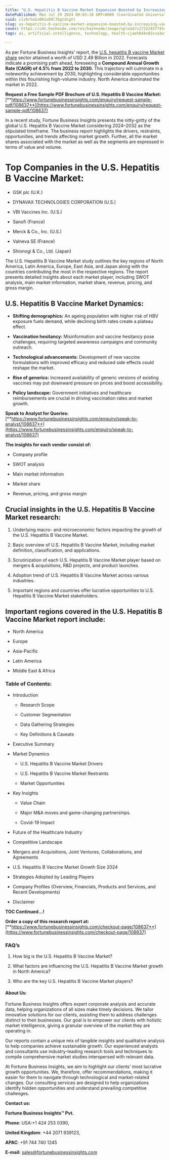 ```yaml
---
title: "U.S. Hepatitis B Vaccine Market Expansion Boosted by Increasing Vaccination Programs"
datePublished: Mon Jul 29 2024 09:03:18 GMT+0000 (Coordinated Universal Time)
cuid: clz6rho2v001x09l7bgtdcgtt
slug: us-hepatitis-b-vaccine-market-expansion-boosted-by-increasing-vaccination-programs
cover: https://cdn.hashnode.com/res/hashnode/image/upload/v1722243774548/6a60e42c-1cd2-4693-83f6-9447f5c21aed.png
tags: ai, artificial-intelligence, technology, health-cjaeh844x02vvo3wtj5r2s75q, healthcare

---
```


As per Fortune Business Insights’ report, the [U.S. hepatitis B vaccine Market share](https://www.fortunebusinessinsights.com/u-s-hepatitis-b-vaccine-market-108637) sector attained a worth of USD 2.49 Billion in 2022. Forecasts indicate a promising path ahead, foreseeing a **Compound Annual Growth Rate (CAGR) of 4.5% from 2022 to 2030.** This trajectory will culminate in a noteworthy achievement by 2030, highlighting considerable opportunities within this flourishing high-volume industry. North America dominated the market in 2022.

**Request a Free Sample PDF Brochure of U.S. Hepatitis B Vaccine Market:** [**https://www.fortunebusinessinsights.com/enquiry/request-sample-pdf/108637**](https://www.fortunebusinessinsights.com/enquiry/request-sample-pdf/108637)

In a recent study, Fortune Business Insights presents the nitty-gritty of the global U.S. Hepatitis B Vaccine Market considering 2024–2032 as the stipulated timeframe. The business report highlights the drivers, restraints, opportunities, and trends affecting market growth. Further, all the market shares associated with the market as well as the segments are expressed in terms of value and volume.

# **Top Companies in the U.S. Hepatitis B Vaccine Market:**

* GSK plc (U.K.)
    
* DYNAVAX TECHNOLOGIES CORPORATION (U.S.)
    
* VBI Vaccines Inc. (U.S.)
    
* Sanofi (France)
    
* Merck & Co., Inc. (U.S.)
    
* Valneva SE (France)
    
* Shionogi & Co., Ltd. (Japan)
    

The U.S. Hepatitis B Vaccine Market study outlines the key regions of North America, Latin America, Europe, East Asia, and Japan along with the countries contributing the most in the respective regions. The report presents detailed insights about each market player, including SWOT analysis, main market information, market share, revenue, pricing, and gross margin.

## U.S. Hepatitis B Vaccine Market **Dynamics**:

* **Shifting demographics:** An ageing population with higher risk of HBV exposure fuels demand, while declining birth rates create a plateau effect.
    
* **Vaccination hesitancy:** Misinformation and vaccine hesitancy pose challenges, requiring targeted awareness campaigns and community outreach.
    
* **Technological advancements:** Development of new vaccine formulations with improved efficacy and reduced side effects could reshape the market.
    
* **Rise of generics:** Increased availability of generic versions of existing vaccines may put downward pressure on prices and boost accessibility.
    
* **Policy landscape:** Government initiatives and healthcare reimbursements are crucial in driving vaccination rates and market growth.
    

**Speak to Analyst for Queries:** [**https://www.fortunebusinessinsights.com/enquiry/speak-to-analyst/108637**](https://www.fortunebusinessinsights.com/enquiry/speak-to-analyst/108637)

**The insights for each vendor consist of:**

* Company profile
    
* SWOT analysis
    
* Main market information
    
* Market share
    
* Revenue, pricing, and gross margin
    

## **Crucial insights in the U.S. Hepatitis B Vaccine Market research:**

1. Underlying macro- and microeconomic factors impacting the growth of the U.S. Hepatitis B Vaccine Market.
    
2. Basic overview of U.S. Hepatitis B Vaccine Market, including market definition, classification, and applications.
    
3. Scrutinization of each U.S. Hepatitis B Vaccine Market player based on mergers & acquisitions, R&D projects, and product launches.
    
4. Adoption trend of U.S. Hepatitis B Vaccine Market across various industries.
    
5. Important regions and countries offer lucrative opportunities to U.S. Hepatitis B Vaccine Market stakeholders.
    

## **Important regions covered in the U.S. Hepatitis B Vaccine Market report include:**

* North America
    
* Europe
    
* Asia-Pacific
    
* Latin America
    
* Middle East & Africa
    

### **Table of Contents:**

* Introduction
    
    * Research Scope
        
    * Customer Segmentation
        
    * Data Gathering Strategies
        
    * Key Definitions & Caveats
        
* Executive Summary
    
* Market Dynamics
    
    * U.S. Hepatitis B Vaccine Market Drivers
        
    * U.S. Hepatitis B Vaccine Market Restraints
        
    * Market Opportunities
        
* Key Insights
    
    * Value Chain
        
    * Major M&A moves and game-changing partnerships.
        
    * Covid-19 Impact
        
* Future of the Healthcare Industry
    
* Competitive Landscape
    
* Mergers and Acquisitions, Joint Ventures, Collaborations, and Agreements
    
* U.S. Hepatitis B Vaccine Market Growth Size 2024
    
* Strategies Adopted by Leading Players
    
* Company Profiles (Overview, Financials, Products and Services, and Recent Developments)
    
* Disclaimer
    

**TOC Continued…!**

**Order a copy of this research report at:** [**https://www.fortunebusinessinsights.com/checkout-page/108637**](https://www.fortunebusinessinsights.com/checkout-page/108637)

### **FAQ’s**

1. How big is the U.S. Hepatitis B Vaccine Market?
    
2. What factors are influencing the U.S. Hepatitis B Vaccine Market growth in North America?
    
3. Who are the key U.S. Hepatitis B Vaccine Market players?
    

#### **About Us:**

Fortune Business Insights offers expert corporate analysis and accurate data, helping organizations of all sizes make timely decisions. We tailor innovative solutions for our clients, assisting them to address challenges distinct to their businesses. Our goal is to empower our clients with holistic market intelligence, giving a granular overview of the market they are operating in.

Our reports contain a unique mix of tangible insights and qualitative analysis to help companies achieve sustainable growth. Our experienced analysts and consultants use industry-leading research tools and techniques to compile comprehensive market studies interspersed with relevant data.

At Fortune Business Insights, we aim to highlight our clients' most lucrative growth opportunities. We, therefore, offer recommendations, making it easier for them to navigate through technological and market-related changes. Our consulting services are designed to help organizations identify hidden opportunities and understand prevailing competitive challenges.

**Contact us:**

**Fortune Business Insights™ Pvt.**

**Phone**: USA:+1 424 253 0390,

**United Kingdom**: +44 2071 939123,

**APAC**: +91 744 740 1245

**E-mail:** [sales@fortunebusinessinsights.com](mailto:sales@fortunebusinessinsights.com)